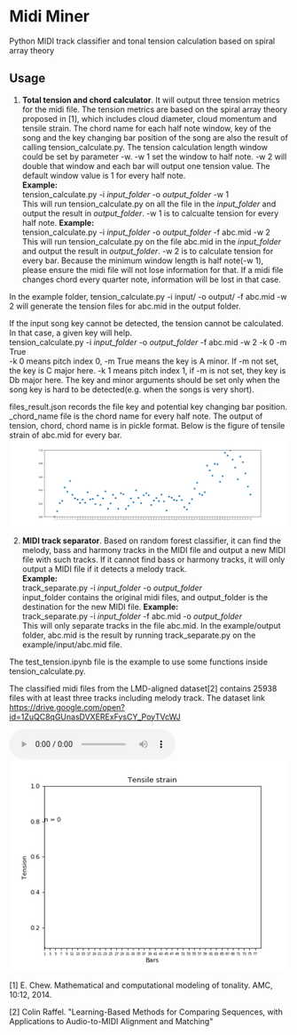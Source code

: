 # Midi Miner
Python MIDI track classifier and tonal tension calculation based on spiral array theory
## Usage


1. **Total tension and chord calculator**. It will output three tension metrics for the midi file. The tension metrics are based on the spiral array theory proposed in [1], which includes cloud diameter, cloud momentum and tensile strain. The chord name for each half note window, key of the song and the key changing bar position of the song are also the result of calling tension_calculate.py.  The tension calculation length window could be set by parameter -w. -w 1 set the window to  half note. -w 2 will double that window and each bar will output one tension value. The default window value is 1 for every half note.<br/> **Example:**<br/>tension_calculate.py -i _input_folder_ -o _output_folder_ -w 1<br/>
This will run tension_calculate.py on all the file in the _input_folder_ and output the result in 
_output_folder_. -w 1 is to calcualte tension for every half note.
**Example:**<br/>tension_calculate.py -i _input_folder_ -o _output_folder_ -f abc.mid -w 2<br/>
This will run tension_calculate.py on the file abc.mid in the _input_folder_ and output the result in 
_output_folder_. -w 2 is to calculate tension for every bar. Because the minimum window length is half note(-w 1), please ensure the midi file will not lose information for that. If a midi file changes chord every quarter note, information will be lost in that case.

In the example folder, 
tension_calculate.py -i input/ -o output/ -f abc.mid -w 2
will generate the tension files for abc.mid in the output folder.

If the input song key cannot be detected, the tension cannot be calculated. In that case, a given key will help. <br/>tension_calculate.py -i _input_folder_ -o _output_folder_ -f abc.mid -w 2 -k 0 -m True<br/>
-k 0 means pitch index 0, -m True means the key is A minor. If -m not set, the key is C major here.
-k 1 means pitch index 1, if -m is not set, they key is Db major here.
The key and minor arguments should be set only when the song key is hard to be detected(e.g. when the songs is very short).



files_result.json records the file key and potential key changing bar position. \_chord_name file is the chord name for every half note. The output of tension, chord, chord name is in pickle format. Below is the figure of tensile strain of abc.mid for every bar. 
![Tensile strain of abc.mid for every bar](example/output/abc_tensile_strain.png)

2. **MIDI track separator**. Based on random forest classifier, it can find the melody, bass and harmony tracks in the MIDI file and output a new MIDI file with such tracks. If it cannot find bass or harmony tracks, it will only output a MIDI file if it detects a melody track.<br/>  **Example:** <br/> track_separate.py -i _input_folder_ -o _output_folder_<br/>
input_folder contains the original midi files, and output_folder is the destination for the new MIDI file.
**Example:** <br/> track_separate.py -i _input_folder_ -f abc.mid -o _output_folder_<br/>
This will only separate tracks in the file abc.mid. 
In the example/output folder, abc.mid is the result by running track_separate.py on the example/input/abc.mid file. 

The test_tension.ipynb file is the example to use some functions inside tension_calculate.py.


The classified midi files from the LMD-aligned dataset[2] contains 25938 files with at least three tracks including melody track. The dataset link https://drive.google.com/open?id=1ZuQC8qGUnasDVXERExFysCY_PoyTVcWJ  


![mp3 file of abc.mid](example/output/abc.mp3)
![output of  abc.mid tension in gif](example/output/abc.gif)

[1] E. Chew. Mathematical and computational modeling of tonality. AMC, 10:12, 2014.

[2] Colin Raffel. "Learning-Based Methods for Comparing Sequences, with Applications to Audio-to-MIDI Alignment and Matching"

